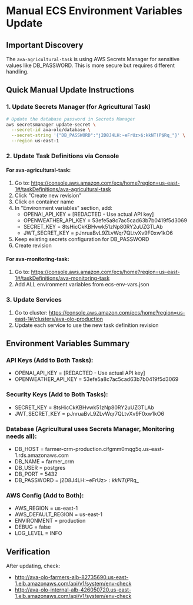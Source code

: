 # Manual ECS Environment Variables Update

## Important Discovery
The `ava-agricultural-task` is using AWS Secrets Manager for sensitive values like DB_PASSWORD. This is more secure but requires different handling.

## Quick Manual Update Instructions

### 1. Update Secrets Manager (for Agricultural Task)
```bash
# Update the database password in Secrets Manager
aws secretsmanager update-secret \
  --secret-id ava-olo/database \
  --secret-string '{"DB_PASSWORD":"j2D8J4LH:~eFrUz>$:kkNT(P$Rq_"}' \
  --region us-east-1
```

### 2. Update Task Definitions via Console

#### For ava-agricultural-task:
1. Go to: https://console.aws.amazon.com/ecs/home?region=us-east-1#/taskDefinitions/ava-agricultural-task
2. Click "Create new revision"
3. Click on container name
4. In "Environment variables" section, add:
   - OPENAI_API_KEY = [REDACTED - Use actual API key]
   - OPENWEATHER_API_KEY = 53efe5a8c7ac5cad63b7b0419f5d3069
   - SECRET_KEY = 8tsHicCkKBHvwk51zNp80RY2uUZGTLAb
   - JWT_SECRET_KEY = pJnruaBvL9ZLvWqr7QLtvXv9F0xw1kO6
5. Keep existing secrets configuration for DB_PASSWORD
6. Create revision

#### For ava-monitoring-task:
1. Go to: https://console.aws.amazon.com/ecs/home?region=us-east-1#/taskDefinitions/ava-monitoring-task
2. Add ALL environment variables from ecs-env-vars.json

### 3. Update Services
1. Go to cluster: https://console.aws.amazon.com/ecs/home?region=us-east-1#/clusters/ava-olo-production
2. Update each service to use the new task definition revision

## Environment Variables Summary

### API Keys (Add to Both Tasks):
- OPENAI_API_KEY = [REDACTED - Use actual API key]
- OPENWEATHER_API_KEY = 53efe5a8c7ac5cad63b7b0419f5d3069

### Security Keys (Add to Both Tasks):
- SECRET_KEY = 8tsHicCkKBHvwk51zNp80RY2uUZGTLAb
- JWT_SECRET_KEY = pJnruaBvL9ZLvWqr7QLtvXv9F0xw1kO6

### Database (Agricultural uses Secrets Manager, Monitoring needs all):
- DB_HOST = farmer-crm-production.cifgmm0mqg5q.us-east-1.rds.amazonaws.com
- DB_NAME = farmer_crm
- DB_USER = postgres
- DB_PORT = 5432
- DB_PASSWORD = j2D8J4LH:~eFrUz>$:kkNT(P$Rq_

### AWS Config (Add to Both):
- AWS_REGION = us-east-1
- AWS_DEFAULT_REGION = us-east-1
- ENVIRONMENT = production
- DEBUG = false
- LOG_LEVEL = INFO

## Verification
After updating, check:
- http://ava-olo-farmers-alb-82735690.us-east-1.elb.amazonaws.com/api/v1/system/env-check
- http://ava-olo-internal-alb-426050720.us-east-1.elb.amazonaws.com/api/v1/system/env-check